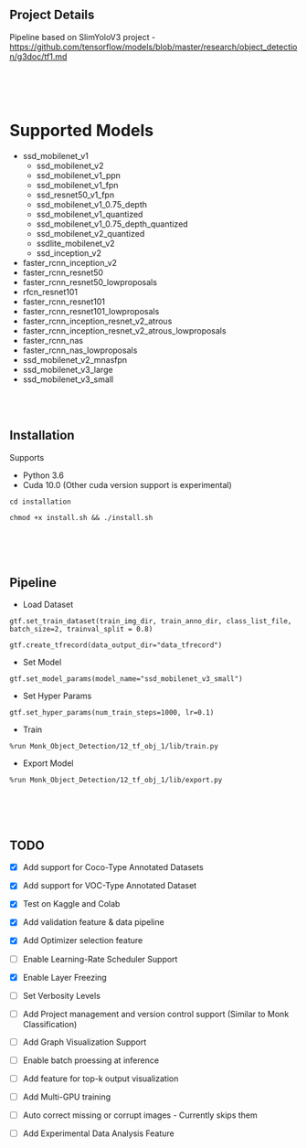 ## Project Details
Pipeline based on SlimYoloV3 project - https://github.com/tensorflow/models/blob/master/research/object_detection/g3doc/tf1.md

<br />
<br />
<br />

# Supported Models
  - ssd_mobilenet_v1
	- ssd_mobilenet_v2
	- ssd_mobilenet_v1_ppn
	- ssd_mobilenet_v1_fpn
	- ssd_resnet50_v1_fpn
	- ssd_mobilenet_v1_0.75_depth
	- ssd_mobilenet_v1_quantized
	- ssd_mobilenet_v1_0.75_depth_quantized
	- ssd_mobilenet_v2_quantized
	- ssdlite_mobilenet_v2
	- ssd_inception_v2
  - faster_rcnn_inception_v2
  - faster_rcnn_resnet50
  - faster_rcnn_resnet50_lowproposals
  - rfcn_resnet101
  - faster_rcnn_resnet101
  - faster_rcnn_resnet101_lowproposals
  - faster_rcnn_inception_resnet_v2_atrous
  - faster_rcnn_inception_resnet_v2_atrous_lowproposals
  - faster_rcnn_nas
  - faster_rcnn_nas_lowproposals
  - ssd_mobilenet_v2_mnasfpn
  - ssd_mobilenet_v3_large
  - ssd_mobilenet_v3_small
  
<br />
<br />

## Installation

Supports 
- Python 3.6
- Cuda 10.0 (Other cuda version support is experimental)
    
`cd installation`

`chmod +x install.sh && ./install.sh`


<br />
<br />
<br />


## Pipeline

 - Load Dataset
 
 `gtf.set_train_dataset(train_img_dir, train_anno_dir, class_list_file, batch_size=2, trainval_split = 0.8)`
 
 `gtf.create_tfrecord(data_output_dir="data_tfrecord")`
 
 - Set Model
 
 `gtf.set_model_params(model_name="ssd_mobilenet_v3_small")`
 
 - Set Hyper Params
 
 `gtf.set_hyper_params(num_train_steps=1000, lr=0.1)`
  
  - Train
  
  `%run Monk_Object_Detection/12_tf_obj_1/lib/train.py`
 
  - Export Model
  
  `%run Monk_Object_Detection/12_tf_obj_1/lib/export.py`



<br />
<br />
<br />


## TODO

- [x] Add support for Coco-Type Annotated Datasets
- [x] Add support for VOC-Type Annotated Dataset
- [x] Test on Kaggle and Colab 
- [x] Add validation feature & data pipeline
- [x] Add Optimizer selection feature
- [ ] Enable Learning-Rate Scheduler Support
- [x] Enable Layer Freezing
- [ ] Set Verbosity Levels
- [ ] Add Project management and version control support (Similar to Monk Classification)
- [ ] Add Graph Visualization Support
- [ ] Enable batch proessing at inference
- [ ] Add feature for top-k output visualization
- [ ] Add Multi-GPU training
- [ ] Auto correct missing or corrupt images - Currently skips them
- [ ] Add Experimental Data Analysis Feature














